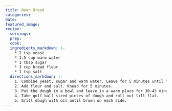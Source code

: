 ```yaml
---
title: Naan Bread
categories:
date:
featured_image:
recipe:
  servings:
  prep:
  cook:
  ingredients_markdown: |-
    * 2 tsp yeast
    * 1.5 cup warm water
    * 1 tbsp sugar
    * 3 cup bread flour
    * 1 tsp salt
  directions_markdown: |-
    1. Combine yeast, sugar and warm water. Leave for 5 minutes until frothy.
    2. Add flour and salt. Knead for 5 minutes.
    3. Put the dough in a bowl and leave in a warm place for 30-45 minutes.
    4. Take golf ball sized pieces of dough and roll out till flat.
    5. Grill dough with oil until brown on each side.
---
```



